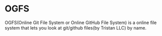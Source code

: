 # OGFS
OGFS(Online Git File System or Online GitHub File System) is a online file system that lets you look at git/github files(by Tristan LLC) by name.
